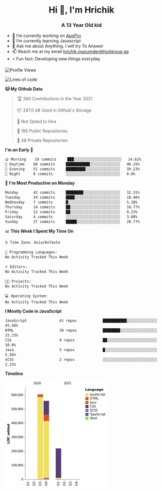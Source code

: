 <h1 align="center">Hi 👋, I'm Hrichik</h1>
<h3 align="center">A 13 Year Old kid</h3>


- 🔭 I’m currently working on [AppPro](https://apppro.in)
- 🌱 I’m currently learning Javascript
- 💬 Ask me about Anything. I will try To Answer
- 📫 Reach me at my email hrichik.mazumder@hsdgroup.ga
- ⚡ Fun fact: Developing new things everyday

<!--START_SECTION:waka-->
![Profile Views](http://img.shields.io/badge/Profile%20Views-3-blue)

![Lines of code](https://img.shields.io/badge/From%20Hello%20World%20I%27ve%20Written-1.4%20million%20lines%20of%20code-blue)

**🐱 My Github Data** 

> 🏆 260 Contributions in the Year 2021
 > 
> 📦 247.0 kB Used in Github's Storage 
 > 
> 🚫 Not Opted to Hire
 > 
> 📜 195 Public Repositories 
 > 
> 🔑 48 Private Repositories  
 > 
**I'm an Early 🐤** 

```text
🌞 Morning    19 commits     ███░░░░░░░░░░░░░░░░░░░░░░   14.62% 
🌆 Daytime    60 commits     ███████████░░░░░░░░░░░░░░   46.15% 
🌃 Evening    51 commits     █████████░░░░░░░░░░░░░░░░   39.23% 
🌙 Night      0 commits      ░░░░░░░░░░░░░░░░░░░░░░░░░   0.0%

```
📅 **I'm Most Productive on Monday** 

```text
Monday       42 commits     ████████░░░░░░░░░░░░░░░░░   32.31% 
Tuesday      24 commits     ████░░░░░░░░░░░░░░░░░░░░░   18.46% 
Wednesday    7 commits      █░░░░░░░░░░░░░░░░░░░░░░░░   5.38% 
Thursday     14 commits     ██░░░░░░░░░░░░░░░░░░░░░░░   10.77% 
Friday       12 commits     ██░░░░░░░░░░░░░░░░░░░░░░░   9.23% 
Saturday     4 commits      ░░░░░░░░░░░░░░░░░░░░░░░░░   3.08% 
Sunday       27 commits     █████░░░░░░░░░░░░░░░░░░░░   20.77%

```


📊 **This Week I Spent My Time On** 

```text
⌚︎ Time Zone: Asia/Kolkata

💬 Programming Languages: 
No Activity Tracked This Week

🔥 Editors: 
No Activity Tracked This Week

🐱‍💻 Projects: 
No Activity Tracked This Week

💻 Operating System: 
No Activity Tracked This Week

```

**I Mostly Code in JavaScript** 

```text
JavaScript               41 repos            ███████████░░░░░░░░░░░░░░   45.56% 
HTML                     30 repos            ████████░░░░░░░░░░░░░░░░░   33.33% 
CSS                      9 repos             ██░░░░░░░░░░░░░░░░░░░░░░░   10.0% 
Java                     5 repos             █░░░░░░░░░░░░░░░░░░░░░░░░   5.56% 
SCSS                     2 repos             ░░░░░░░░░░░░░░░░░░░░░░░░░   2.22%

```


**Timeline**

![Chart not found](https://raw.githubusercontent.com/hrichiksite/hrichiksite/master/charts/bar_graph.png) 


<!--END_SECTION:waka-->
